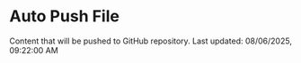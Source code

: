 # Auto Push File

Content that will be pushed to GitHub repository.
Last updated: 08/06/2025, 09:22:00 AM